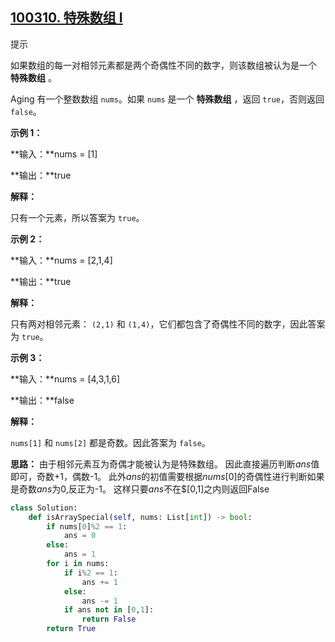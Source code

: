 ## [100310. 特殊数组 I](https://leetcode.cn/problems/special-array-i/)

提示

如果数组的每一对相邻元素都是两个奇偶性不同的数字，则该数组被认为是一个 **特殊数组** 。

Aging 有一个整数数组 `nums`。如果 `nums` 是一个 **特殊数组** ，返回 `true`，否则返回 `false`。

 

**示例 1：**

**输入：**nums = [1]

**输出：**true

**解释：**

只有一个元素，所以答案为 `true`。

**示例 2：**

**输入：**nums = [2,1,4]

**输出：**true

**解释：**

只有两对相邻元素： `(2,1)` 和 `(1,4)`，它们都包含了奇偶性不同的数字，因此答案为 `true`。

**示例 3：**

**输入：**nums = [4,3,1,6]

**输出：**false

**解释：**

`nums[1]` 和 `nums[2]` 都是奇数。因此答案为 `false`。

**思路：**
由于相邻元素互为奇偶才能被认为是特殊数组。
因此直接遍历判断$ans$值即可，奇数+1，偶数-1。
此外$ans$的初值需要根据$nums[0]$的奇偶性进行判断如果是奇数$ans$为0,反正为-1。
这样只要$ans$不在$[0,1]之内则返回False
```python
class Solution:
    def isArraySpecial(self, nums: List[int]) -> bool:
        if nums[0]%2 == 1:
            ans = 0
        else:
            ans = 1
        for i in nums:
            if i%2 == 1:
                ans += 1
            else:
                ans -= 1        
            if ans not in [0,1]:
                return False
        return True
```
